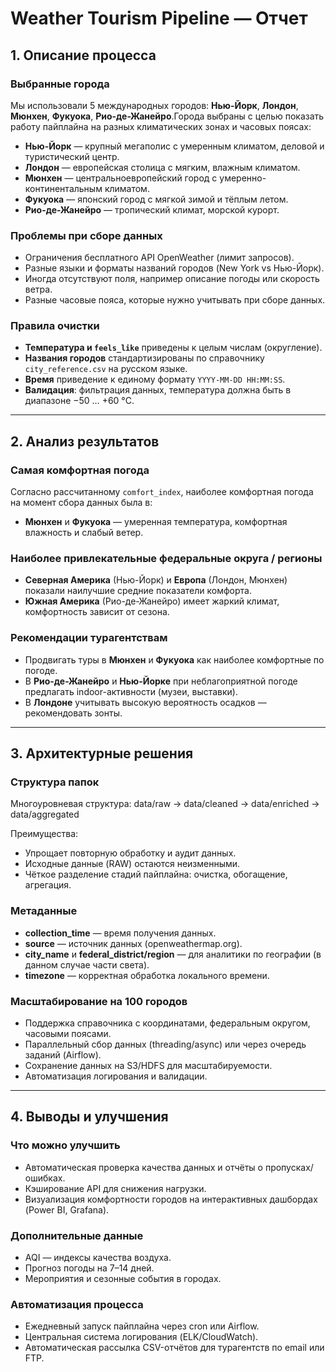 # Weather Tourism Pipeline — Отчет

## 1. Описание процесса

### Выбранные города

Мы использовали 5 международных городов: **Нью-Йорк**, **Лондон**, **Мюнхен**, **Фукуока**, **Рио-де-Жанейро**.Города выбраны с целью показать работу пайплайна на разных климатических зонах и часовых поясах:

- **Нью-Йорк** — крупный мегаполис с умеренным климатом, деловой и туристический центр.
- **Лондон** — европейская столица с мягким, влажным климатом.
- **Мюнхен** — центральноевропейский город с умеренно-континентальным климатом.
- **Фукуока** — японский город с мягкой зимой и тёплым летом.
- **Рио-де-Жанейро** — тропический климат, морской курорт.

### Проблемы при сборе данных

- Ограничения бесплатного API OpenWeather (лимит запросов).
- Разные языки и форматы названий городов (New York vs Нью-Йорк).
- Иногда отсутствуют поля, например описание погоды или скорость ветра.
- Разные часовые пояса, которые нужно учитывать при сборе данных.

### Правила очистки

- **Температура и `feels_like`** приведены к целым числам (округление).
- **Названия городов** стандартизированы по справочнику `city_reference.csv` на русском языке.
- **Время** приведение к единому формату `YYYY-MM-DD HH:MM:SS`.
- **Валидация**: фильтрация данных, температура должна быть в диапазоне −50 … +60 °C.

---

## 2. Анализ результатов

### Самая комфортная погода

Согласно рассчитанному `comfort_index`, наиболее комфортная погода на момент сбора данных была в:

- **Мюнхен** и **Фукуока** — умеренная температура, комфортная влажность и слабый ветер.

### Наиболее привлекательные федеральные округа / регионы

- **Северная Америка** (Нью-Йорк) и **Европа** (Лондон, Мюнхен) показали наилучшие средние показатели комфорта.
- **Южная Америка** (Рио-де-Жанейро) имеет жаркий климат, комфортность зависит от сезона.

### Рекомендации турагентствам

- Продвигать туры в **Мюнхен** и **Фукуока** как наиболее комфортные по погоде.
- В **Рио-де-Жанейро** и **Нью-Йорке** при неблагоприятной погоде предлагать indoor-активности (музеи, выставки).
- В **Лондоне** учитывать высокую вероятность осадков — рекомендовать зонты.

---

## 3. Архитектурные решения

### Структура папок

Многоуровневая структура: data/raw → data/cleaned → data/enriched → data/aggregated

Преимущества:

- Упрощает повторную обработку и аудит данных.
- Исходные данные (RAW) остаются неизменными.
- Чёткое разделение стадий пайплайна: очистка, обогащение, агрегация.

### Метаданные

- **collection_time** — время получения данных.
- **source** — источник данных (openweathermap.org).
- **city_name** и **federal_district/region** — для аналитики по географии (в данном случае части света).
- **timezone** — корректная обработка локального времени.

### Масштабирование на 100 городов

- Поддержка справочника с координатами, федеральным округом, часовыми поясами.
- Параллельный сбор данных (threading/async) или через очередь заданий (Airflow).
- Сохранение данных на S3/HDFS для масштабируемости.
- Автоматизация логирования и валидации.

---

## 4. Выводы и улучшения

### Что можно улучшить

- Автоматическая проверка качества данных и отчёты о пропусках/ошибках.
- Кэширование API для снижения нагрузки.
- Визуализация комфортности городов на интерактивных дашбордах (Power BI, Grafana).

### Дополнительные данные

- AQI — индексы качества воздуха.
- Прогноз погоды на 7–14 дней.
- Мероприятия и сезонные события в городах.

### Автоматизация процесса

- Ежедневный запуск пайплайна через cron или Airflow.
- Центральная система логирования (ELK/CloudWatch).
- Автоматическая рассылка CSV-отчётов для турагентств по email или FTP.
